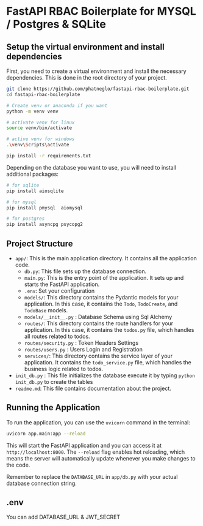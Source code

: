 # FastAPI RBAC Boilerplate for MYSQL / Postgres & SQLite

## **Setup the virtual environment and install dependencies**

   First, you need to create a virtual environment and install the necessary dependencies. This is done in the root directory of your project.

   ```bash
   git clone https://github.com/phatneglo/fastapi-rbac-boilerplate.git
   cd fastapi-rbac-boilerplate

   # Create venv or anaconda if you want
   python -m venv venv

   # activate venv for linux
   source venv/bin/activate

   # active venv for windows
   .\venv\Scripts\activate
   
   pip install -r requirements.txt
   ```

   Depending on the database you want to use, you will need to install additional packages:

   ```bash
   # for sqlite
   pip install aiosqlite

   # for mysql
   pip install pmysql  aiomysql

   # for postgres
   pip install asyncpg psycopg2
   ```

## **Project Structure**

   - `app/`: This is the main application directory. It contains all the application code.
     - `db.py`: This file sets up the database connection.
     - `main.py`: This is the entry point of the application. It sets up and starts the FastAPI application.
     - `.env`: Set your configuration
     - `models/`: This directory contains the Pydantic models for your application. In this case, it contains the `Todo`, `TodoCreate`, and `TodoBase` models.
     - `models/__init__.py` : Database Schema using Sql Alchemy
     - `routes/`: This directory contains the route handlers for your application. In this case, it contains the `todos.py` file, which handles all routes related to todos.
     - `routes/security.py` : Token Headers Settings
     - `routes/users.py` : Users Login and Registration
     - `services/`: This directory contains the service layer of your application. It contains the `todo_service.py` file, which handles the business logic related to todos.
   - `init_db.py` : This file initializes the database execute it by typing `python init_db.py` to create the tables
   - `readme.md`: This file contains documentation about the project.


## **Running the Application**

   To run the application, you can use the `uvicorn` command in the terminal:

   ```bash
   uvicorn app.main:app --reload
   ```

   This will start the FastAPI application and you can access it at `http://localhost:8000`. The `--reload` flag enables hot reloading, which means the server will automatically update whenever you make changes to the code.

Remember to replace the `DATABASE_URL` in `app/db.py` with your actual database connection string.


## **.env**
   You can add DATABASE_URL & JWT_SECRET 
